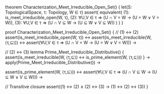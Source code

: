 theorem Characterization_Meet_Irreducible_Open_Set() {
  let(S: TopologicalSpace, τ: Topology, W ∈ τ)
  assert(
    equivalent(
      (1): is_meet_irreducible_open(W, τ),
      (2): ∀U,V ∈ τ ⇒ (U ∩ V = W → (U = W ∨ V = W)),
      (3): ∀U,V ∈ τ ⇒ (U ∩ V ⊆ W → (U ⊆ W ∨ V ⊆ W))
    )
  )
}

proof Characterization_Meet_Irreducible_Open_Set() {
  // (1) ↔ (2)
  assert(is_meet_irreducible_open(W, τ)) ↔
  assert(is_meet_irreducible(W, ⟨τ,⊆⟩)) ↔
  assert(∀U,V ∈ τ ⇒ (U ∩ V = W → (U = W ∨ V = W))) →

  // (2) ↔ (3)
  lemma Prime_Meet_Irreducible_Distributive() {
    assert(is_meet_irreducible(W, ⟨τ,⊆⟩) ↔ is_prime_element(W, ⟨τ,⊆⟩))
  } →
  apply(Prime_Meet_Irreducible_Distributive()) →
  
  assert(is_prime_element(W, ⟨τ,⊆⟩)) ↔
  assert(∀U,V ∈ τ ⇒ (U ∩ V ⊆ W → (U ⊆ W ∨ V ⊆ W))) →
  
  // Transitive closure
  assert((1) ↔ (2) ∧ (2) ↔ (3) → (1) ↔ (2) ↔ (3))
}
